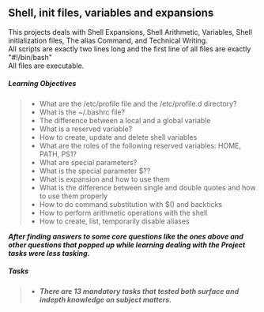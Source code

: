 ## Shell, init files, variables and expansions  

This projects deals with Shell Expansions, Shell Arithmetic, Variables, Shell initialization files, The alias Command, and Technical Writing.  
All scripts are exactly two lines long and the first line of all files are exactly "#!/bin/bash"  
All files are executable.  

##### Learning Objectives  
> * What are the /etc/profile file and the /etc/profile.d directory?  
> * What is the ~/.bashrc file?  
> * The difference between a local and a global variable  
> * What is a reserved variable?  
> * How to create, update and delete shell variables  
> * What are the roles of the following reserved variables: HOME, PATH, PS1?  
> * What are special parameters?  
> * What is the special parameter $??  
> * What is expansion and how to use them  
> * What is the difference between single and double quotes and how to use them properly  
> * How to do command substitution with $() and backticks  
> * How to perform arithmetic operations with the shell  
> * How to create, list, temporarily disable aliases  

***After finding answers to some core questions like the ones above and other questions that popped up while learning dealing with the Project tasks were less tasking.***  

##### Tasks
> * ***There are 13 mandatory tasks that tested both surface and indepth knowledge on subject matters.*** 
